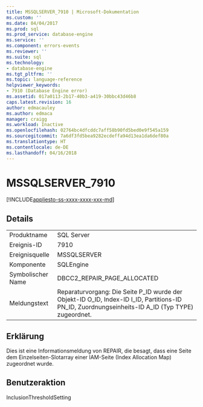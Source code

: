 ```yaml
---
title: MSSQLSERVER_7910 | Microsoft-Dokumentation
ms.custom: ''
ms.date: 04/04/2017
ms.prod: sql
ms.prod_service: database-engine
ms.service: ''
ms.component: errors-events
ms.reviewer: ''
ms.suite: sql
ms.technology:
- database-engine
ms.tgt_pltfrm: ''
ms.topic: language-reference
helpviewer_keywords:
- 7910 (Database Engine error)
ms.assetid: 017a0113-2b17-40b3-a419-30bbc43d46b8
caps.latest.revision: 16
author: edmacauley
ms.author: edmaca
manager: craigg
ms.workload: Inactive
ms.openlocfilehash: 02764bc4dfcddc7aff58b90fd5bed0e9f545a159
ms.sourcegitcommit: 7a6df3fd5bea9282ecdeffa94d13ea1da6def80a
ms.translationtype: HT
ms.contentlocale: de-DE
ms.lasthandoff: 04/16/2018
---
```

# <a name="mssqlserver7910"></a>MSSQLSERVER_7910
[!INCLUDE[appliesto-ss-xxxx-xxxx-xxx-md](../../includes/appliesto-ss-xxxx-xxxx-xxx-md.md)]
  
## <a name="details"></a>Details  
  
|||  
|-|-|  
|Produktname|SQL Server|  
|Ereignis-ID|7910|  
|Ereignisquelle|MSSQLSERVER|  
|Komponente|SQLEngine|  
|Symbolischer Name|DBCC2_REPAIR_PAGE_ALLOCATED|  
|Meldungstext|Reparaturvorgang: Die Seite P_ID wurde der Objekt-ID O_ID, Index-ID I_ID, Partitions-ID PN_ID, Zuordnungseinheits-ID A_ID (Typ TYPE) zugeordnet.|  
  
## <a name="explanation"></a>Erklärung  
Dies ist eine Informationsmeldung von REPAIR, die besagt, dass eine Seite dem Einzelseiten-Slotarray einer IAM-Seite (Index Allocation Map) zugeordnet wurde.  
  
## <a name="user-action"></a>Benutzeraktion  
InclusionThresholdSetting  
  
